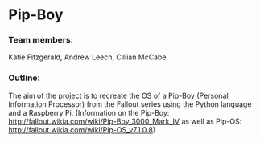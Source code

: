 # Pip-Boy

### Team members:
Katie Fitzgerald, Andrew Leech, Cillian McCabe.

### Outline:
The aim of the project is to recreate the OS of a Pip-Boy (Personal Information Processor) from the Fallout series using the Python language and a Raspberry Pi.
(Information on the Pip-Boy: http://fallout.wikia.com/wiki/Pip-Boy_3000_Mark_IV as well as Pip-OS: http://fallout.wikia.com/wiki/Pip-OS_v7.1.0.8)
